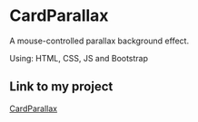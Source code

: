 # CardParallax
A mouse-controlled parallax background effect.

Using: HTML, CSS, JS and Bootstrap

## Link to my project

[CardParallax](https://lassrenzo.github.io/CardParallax/)
